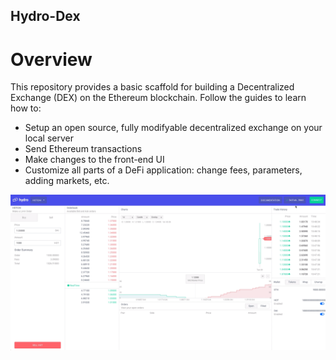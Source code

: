 ## Hydro-Dex

# Overview

This repository provides a basic scaffold for building a Decentralized Exchange (DEX) on the Ethereum blockchain. Follow the guides to learn how to:

- Setup an open source, fully modifyable decentralized exchange on your local server
- Send Ethereum transactions
- Make changes to the front-end UI
- Customize all parts of a DeFi application: change fees, parameters, adding markets, etc.

![web-screen-shot](./assets/hydro_dex_scaffold_screenshot.png)
